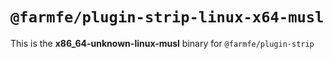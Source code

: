 # `@farmfe/plugin-strip-linux-x64-musl`

This is the **x86_64-unknown-linux-musl** binary for `@farmfe/plugin-strip`
